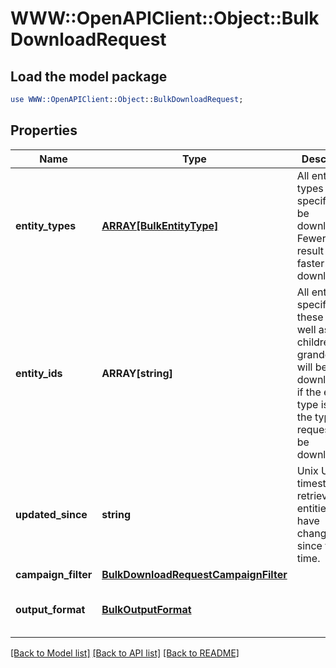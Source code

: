 # WWW::OpenAPIClient::Object::BulkDownloadRequest

## Load the model package
```perl
use WWW::OpenAPIClient::Object::BulkDownloadRequest;
```

## Properties
Name | Type | Description | Notes
------------ | ------------- | ------------- | -------------
**entity_types** | [**ARRAY[BulkEntityType]**](BulkEntityType.md) | All entity types specified will be downloaded. Fewer types result in faster downloads. | [optional] 
**entity_ids** | **ARRAY[string]** | All entities specified by these IDs as well as their children and grandchildren will be downloaded if the entity type is one of the types requested to be downloaded. | [optional] 
**updated_since** | **string** | Unix UTC timestamp to retrieve all entities that have changed since this time. | [optional] 
**campaign_filter** | [**BulkDownloadRequestCampaignFilter**](BulkDownloadRequestCampaignFilter.md) |  | [optional] 
**output_format** | [**BulkOutputFormat**](BulkOutputFormat.md) |  | [optional] [default to &#39;JSON&#39;]

[[Back to Model list]](../README.md#documentation-for-models) [[Back to API list]](../README.md#documentation-for-api-endpoints) [[Back to README]](../README.md)


